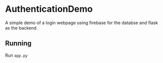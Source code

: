 # AuthenticationDemo

A simple demo of a login webpage using firebase for the databse and flask as the backend.

## Running
Run `app.py`
